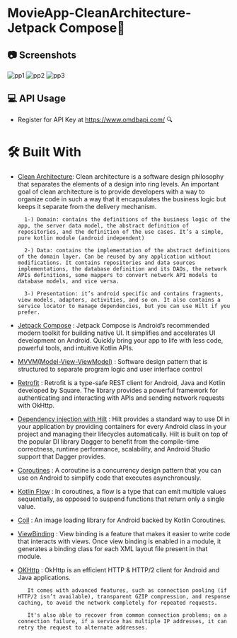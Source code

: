 # MovieApp-CleanArchitecture-Jetpack Compose📱 

## 📷 Screenshots
![pp1](https://github.com/OzerBAYRAKTAR/MovieApp-CleanArchitecture-JetpackCompose/assets/105236639/7917de56-edcc-4d40-98ce-3520d1af1ec7)
![pp2](https://github.com/OzerBAYRAKTAR/MovieApp-CleanArchitecture-JetpackCompose/assets/105236639/d86de301-6f87-494a-a449-a46827eeb387)
![pp3](https://github.com/OzerBAYRAKTAR/MovieApp-CleanArchitecture-JetpackCompose/assets/105236639/a5acd7ac-9d54-4695-9e2a-284c21d23713)

## 💻 API Usage

* Register for API Key at https://www.omdbapi.com/ 🔍


# 🛠 Built With 

* [Clean Architecture](https://blog.cleancoder.com/uncle-bob/2012/08/13/the-clean-architecture.html):  Clean architecture is a software design philosophy that separates the elements of a design into ring levels. An important goal of clean architecture is to provide developers with a way to organize code in such a way that it encapsulates the business logic but keeps it separate from the delivery mechanism. 

        1-) Domain: contains the definitions of the business logic of the app, the server data model, the abstract definition of repositories, and the definition of the use cases. It’s a simple, pure kotlin module (android independent)

        2-) Data: contains the implementation of the abstract definitions of the domain layer. Can be reused by any application without modifications. It contains repositories and data sources implementations, the database definition and its DAOs, the network APIs definitions, some mappers to convert network API models to database models, and vice versa.

        3-) Presentation: it’s android specific and contains fragments, view models, adapters, activities, and so on. It also contains a service locator to manage dependencies, but you can use Hilt if you prefer.

* [Jetpack Compose](https://developer.android.com/jetpack/compose) : Jetpack Compose is Android’s recommended modern toolkit for building native UI. It simplifies and accelerates UI development on Android. Quickly bring your app to life with less code, powerful tools, and intuitive Kotlin APIs.

* [MVVM(Model-View-ViewModel)](https://www.digitalocean.com/community/tutorials/android-mvvm-design-pattern) : Software design pattern that is structured to separate program logic and user interface control

* [Retrofit](https://square.github.io/retrofit/) : Retrofit is a type-safe REST client for Android, Java and Kotlin developed by Square. The library provides a powerful framework for authenticating and interacting with APIs and sending network requests with OkHttp.

* [Dependency injection with Hilt](https://developer.android.com/training/dependency-injection/hilt-android) : Hilt provides a standard way to use DI in your application by providing containers for every Android class in your project and managing their lifecycles automatically. Hilt is built on top of the popular DI library Dagger to benefit from the compile-time correctness, runtime performance, scalability, and Android Studio support that Dagger provides.

* [Coroutines](https://developer.android.com/kotlin/coroutines?hl=en) : A coroutine is a concurrency design pattern that you can use on Android to simplify code that executes asynchronously.

* [Kotlin Flow](https://developer.android.com/kotlin/flow?hl=en) : In coroutines, a flow is a type that can emit multiple values sequentially, as opposed to suspend functions that return only a single value. 

* [Coil](https://coil-kt.github.io/coil/) : An image loading library for Android backed by Kotlin Coroutines. 

* [ViewBinding](https://developer.android.com/topic/libraries/view-binding) : View binding is a feature that makes it easier to write code that interacts with views. Once view binding is enabled in a module, it generates a binding class for each XML layout file present in that module. 

* [OKHttp](https://www.baeldung.com/guide-to-okhttp) : OkHttp is an efficient HTTP & HTTP/2 client for Android and Java applications.

         It comes with advanced features, such as connection pooling (if HTTP/2 isn’t available), transparent GZIP compression, and response caching, to avoid the network completely for repeated requests.

         It's also able to recover from common connection problems; on a connection failure, if a service has multiple IP addresses, it can retry the request to alternate addresses.




